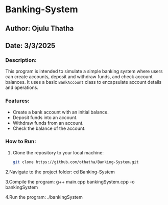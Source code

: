 # Banking-System
## Author: Ojulu Thatha
## Date: 3/3/2025

### Description:
This program is intended to simulate a simple banking system where users can create accounts, deposit and withdraw funds, and check account balances. It uses a basic `BankAccount` class to encapsulate account details and operations.

### Features:
- Create a bank account with an initial balance.
- Deposit funds into an account.
- Withdraw funds from an account.
- Check the balance of the account.

### How to Run:
1. Clone the repository to your local machine:
   ```bash
   git clone https://github.com/othatha/Banking-System.git

2.Navigate to the project folder:
   cd Banking-System

3.Compile the program:
g++ main.cpp bankingSystem.cpp -o bankingSystem

4.Run the program:
./bankingSystem


